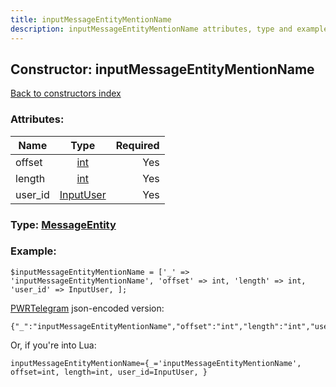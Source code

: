 ```yaml
---
title: inputMessageEntityMentionName
description: inputMessageEntityMentionName attributes, type and example
---
```

## Constructor: inputMessageEntityMentionName  
[Back to constructors index](index.md)



### Attributes:

| Name     |    Type       | Required |
|----------|:-------------:|---------:|
|offset|[int](../types/int.md) | Yes|
|length|[int](../types/int.md) | Yes|
|user\_id|[InputUser](../types/InputUser.md) | Yes|



### Type: [MessageEntity](../types/MessageEntity.md)


### Example:

```
$inputMessageEntityMentionName = ['_' => 'inputMessageEntityMentionName', 'offset' => int, 'length' => int, 'user_id' => InputUser, ];
```  

[PWRTelegram](https://pwrtelegram.xyz) json-encoded version:

```
{"_":"inputMessageEntityMentionName","offset":"int","length":"int","user_id":"InputUser"}
```


Or, if you're into Lua:  


```
inputMessageEntityMentionName={_='inputMessageEntityMentionName', offset=int, length=int, user_id=InputUser, }

```


